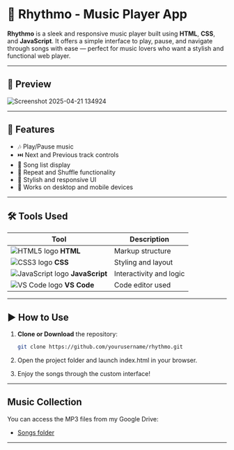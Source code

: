 # 🎵 Rhythmo - Music Player App

**Rhythmo** is a sleek and responsive music player built using **HTML**, **CSS**, and **JavaScript**. It offers a simple interface to play, pause, and navigate through songs with ease — perfect for music lovers who want a stylish and functional web player.

---

## 📸 Preview

![Screenshot 2025-04-21 134924](https://github.com/user-attachments/assets/837020b3-d865-4796-aadc-63ab0e753075)

---


## 🚀 Features

- 🎶 Play/Pause music  
- ⏭️ Next and Previous track controls  
- 📃 Song list display  
- 🔁 Repeat and Shuffle functionality 
- 🎨 Stylish and responsive UI  
- 📱 Works on desktop and mobile devices

---

## 🛠️ Tools Used

| Tool           | Description           |
|----------------|-----------------------|
| ![HTML5 logo](https://img.icons8.com/color/24/html-5.png) **HTML** | Markup structure |
| ![CSS3 logo](https://img.icons8.com/color/24/css3.png) **CSS**   | Styling and layout |
| ![JavaScript logo](https://img.icons8.com/color/24/javascript--v1.png) **JavaScript** | Interactivity and logic |
| ![VS Code logo](https://img.icons8.com/color/24/visual-studio-code-2019.png) **VS Code** | Code editor used |

---

## ▶️ How to Use

1. **Clone or Download** the repository:
   ```bash
   git clone https://github.com/yourusername/rhythmo.git

2. Open the project folder and launch index.html in your browser.

3. Enjoy the songs through the custom interface!

---


## Music Collection

You can access the MP3 files from my Google Drive:

- [Songs folder](https://drive.google.com/drive/folders/1nW62i_iTxLCFGBwJMyxY3iBMMQrv8r9Y?usp=sharing)

---


